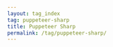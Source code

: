 ```yaml
---
layout: tag_index
tag: puppeteer-sharp
title: Puppeteer Sharp
permalink: /tag/puppeteer-sharp/
---
```



